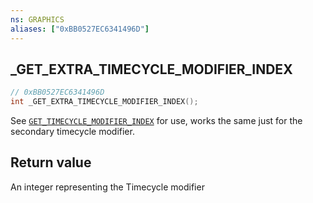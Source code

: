 ```yaml
---
ns: GRAPHICS
aliases: ["0xBB0527EC6341496D"]
---
```

## _GET_EXTRA_TIMECYCLE_MODIFIER_INDEX

```c
// 0xBB0527EC6341496D
int _GET_EXTRA_TIMECYCLE_MODIFIER_INDEX();
```

See [`GET_TIMECYCLE_MODIFIER_INDEX`](#_0xFDF3D97C674AFB66) for use, works the same just for the secondary timecycle modifier.

## Return value
An integer representing the Timecycle modifier
